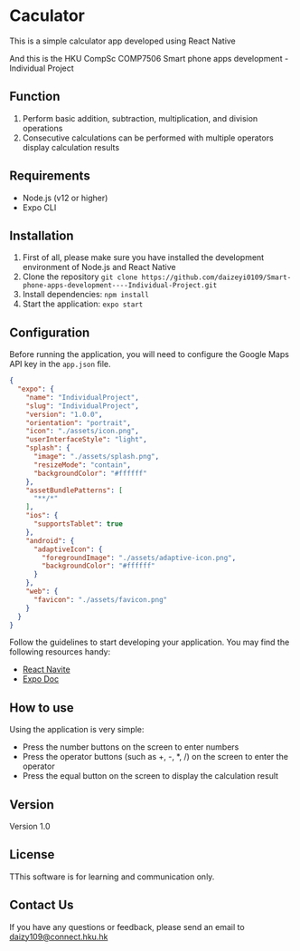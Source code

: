 # Caculator

This is a simple calculator app developed using React Native

And this is the HKU CompSc COMP7506 Smart phone apps development  - Individual Project

## Function

1. Perform basic addition, subtraction, multiplication, and division operations
2. Consecutive calculations can be performed with multiple operators display calculation results

## Requirements

- Node.js (v12 or higher)
- Expo CLI

## Installation 

1. First of all, please make sure you have installed the development environment of Node.js and React Native
2. Clone the repository `git clone https://github.com/daizeyi0109/Smart-phone-apps-development----Individual-Project.git`
3. Install dependencies: `npm install` 
4. Start the application: `expo start`

## Configuration

Before running the application, you will need to configure the Google Maps API key in the `app.json` file. 

```json
{
  "expo": {
    "name": "IndividualProject",
    "slug": "IndividualProject",
    "version": "1.0.0",
    "orientation": "portrait",
    "icon": "./assets/icon.png",
    "userInterfaceStyle": "light",
    "splash": {
      "image": "./assets/splash.png",
      "resizeMode": "contain",
      "backgroundColor": "#ffffff"
    },
    "assetBundlePatterns": [
      "**/*"
    ],
    "ios": {
      "supportsTablet": true
    },
    "android": {
      "adaptiveIcon": {
        "foregroundImage": "./assets/adaptive-icon.png",
        "backgroundColor": "#ffffff"
      }
    },
    "web": {
      "favicon": "./assets/favicon.png"
    }
  }
}
```



Follow the guidelines to start developing your application. You may find the following resources handy:

- [React Navite ](https://reactnative.dev/)
- [Expo Doc](https://docs.expo.dev/)

## How to use

Using the application is very simple:

- Press the number buttons on the screen to enter numbers
- Press the operator buttons (such as +, -, *, /) on the screen to enter the operator
- Press the equal  button on the screen to display the calculation result

## Version

Version 1.0

## License

TThis software is for learning and communication only.

## Contact Us

If you have any questions or feedback, please send an email to daizy109@connect.hku.hk
